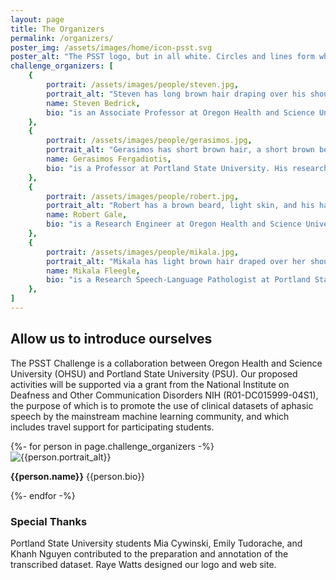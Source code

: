 ```yaml
---
layout: page
title: The Organizers
permalink: /organizers/
poster_img: /assets/images/home/icon-psst.svg
poster_alt: "The PSST logo, but in all white. Circles and lines form what could represent the nodes and edges of a deep neural network. A pair of hands are cupped in front as though whispering to the viewer. Behind the icon is a stylized spectrogram in a wide spectrum of blues and purples." 
challenge_organizers: [
    {
        portrait: /assets/images/people/steven.jpg,
        portrait_alt: "Steven has long brown hair draping over his shoulder, a full brown beard, and light skin. He is wearing sunglasses, an olive green billed cap, and a black rain jacket. His teeth are showing as he smiles and leans against a tree, with a forest in the background.",
        name: Steven Bedrick,
        bio: "is an Associate Professor at Oregon Health and Science University. His research focuses on biomedical applications for speech and language technologies, with a particular emphasis on language disorders and disabilities."
    },
    {
        portrait: /assets/images/people/gerasimos.jpg,
        portrait_alt: "Gerasimos has short brown hair, a short brown beard with a few white patches, and light skin. He is wearing a blue and white collared shirt with a broad plaid pattern. He is smiling with his mouth closed in front of a plain sky-blue wall.",
        name: Gerasimos Fergadiotis,
        bio: "is a Professor at Portland State University. His research focuses on developing psychometric applications to quantify clinically relevant aspects of language processing in stroke patients."
    },
    {
        portrait: /assets/images/people/robert.jpg,
        portrait_alt: "Robert has a brown beard, light skin, and his hair is covered with a bright red beanie. He wears glasses and an orange/blue/white zippered coat. He is wide-eyed and has his hand to his ear, listening to the many barnacles on the large rock right behind him.",
        name: Robert Gale,
        bio: "is a Research Engineer at Oregon Health and Science University, researching and implementing systems to recognize and analyze speech & language in a clinical context."
    },
    {
        portrait: /assets/images/people/mikala.jpg,
        portrait_alt: "Mikala has light brown hair draped over her shoulder and light skin. She is wearing a dark gray blazer with a white shirt underneath. She smiles with her teeth showing, standing near a balcony railing and a variety of potted plants. Large city buildings cover most of the background, with a bit of blue sky in the middle.",   
        name: Mikala Fleegle,
        bio: "is a Research Speech-Language Pathologist at Portland State University. Her research interests are in using computer technologies for more precise assessment of aphasia and apraxia of speech."
    },
]
---
```



## Allow us to introduce ourselves

The PSST Challenge is a collaboration between Oregon Health and Science University (OHSU) and Portland State
University (PSU). Our proposed activities will be supported via a grant from the National Institute on Deafness
and Other Communication Disorders NIH (R01-DC015999-04S1), the purpose of which is to promote the use of clinical
datasets of aphasic speech by the mainstream machine learning community, and which includes travel support for
participating students.


<div id="the-psst-people">
{%- for person in page.challenge_organizers -%}
    <div class="person">
        <div class="portrait"><img src="{{person.portrait}}" alt="{{person.portrait_alt}}" /></div>
        <p><strong>{{person.name}}</strong> {{person.bio}}</p>
    </div>
{%- endfor -%}
</div>

### Special Thanks

Portland State University students Mia Cywinski, Emily Tudorache, and Khanh Nguyen contributed to the preparation and annotation of the transcribed  dataset. Raye Watts designed our logo and web site.
